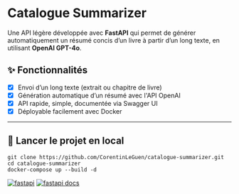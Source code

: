 # Catalogue Summarizer

Une API légère développée avec **FastAPI** qui permet de générer automatiquement un résumé concis d’un livre à partir d’un long texte, en utilisant **OpenAI GPT-4o**.

## ✨ Fonctionnalités

- [x] Envoi d’un long texte (extrait ou chapitre de livre)
- [x] Génération automatique d’un résumé avec l'API OpenAI
- [x] API rapide, simple, documentée via Swagger UI
- [x] Déployable facilement avec Docker

---

## 🚀 Lancer le projet en local

```shell
git clone https://github.com/CorentinLeGuen/catalogue-summarizer.git
cd catalogue-summarizer
docker-compose up --build -d
```

[![fastapi](https://img.shields.io/badge/Catalogue%20Summarizer%20API-dodgerblue?style=for-the-badge)](http://127.0.0.1:8011/)
[![fastapi docs](https://img.shields.io/badge/Swagger%20UI-dodgerblue?style=for-the-badge)](http://127.0.0.1:8011/docs)

